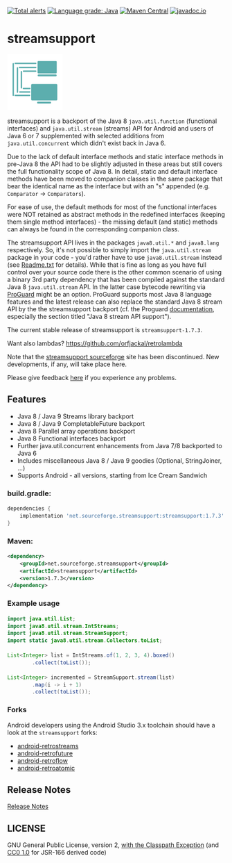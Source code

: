 [![Total alerts](https://img.shields.io/lgtm/alerts/g/stefan-zobel/streamsupport.svg?logo=lgtm&logoWidth=18)](https://lgtm.com/projects/g/stefan-zobel/streamsupport/alerts/)
[![Language grade: Java](https://img.shields.io/lgtm/grade/java/g/stefan-zobel/streamsupport.svg?logo=lgtm&logoWidth=18)](https://lgtm.com/projects/g/stefan-zobel/streamsupport/context:java)
[![Maven Central](https://img.shields.io/maven-central/v/net.sourceforge.streamsupport/streamsupport.svg)](http://mvnrepository.com/artifact/net.sourceforge.streamsupport/streamsupport)
[![javadoc.io](https://javadoc.io/badge2/net.sourceforge.streamsupport/streamsupport/javadoc.svg)](https://javadoc.io/doc/net.sourceforge.streamsupport/streamsupport)

# streamsupport

![](art/streamsupport-sf.png)

streamsupport is a backport of the Java 8 `java.util.function` (functional interfaces) and `java.util.stream`
(streams) API for Android and users of Java 6 or 7 supplemented with selected additions from `java.util.concurrent`
which didn't exist back in Java 6.

Due to the lack of default interface methods and static interface methods in pre-Java 8 the API had to be slightly
adjusted in these areas but still covers the full functionality scope of Java 8. In detail, static and default
interface methods have been moved to companion classes in the same package that bear the identical name as the
interface but with an "s" appended (e.g. `Comparator` -> `Comparators`).

For ease of use, the default methods for most of the functional interfaces were NOT retained as abstract methods
in the redefined interfaces (keeping them single method interfaces) - the missing default (and static) methods can
always be found in the corresponding companion class.

The streamsupport API lives in the packages `java8.util.*` and `java8.lang` respectively. So, it's not possible to
simply import the `java.util.stream` package in your code - you'd rather have to use `java8.util.stream` instead
(see [Readme.txt](https://github.com/stefan-zobel/streamsupport/blob/master/Readme.txt) for details). While that
is fine as long as you have full control over your source code there is the other common scenario of using a binary
3rd party dependency that has been compiled against the standard Java 8 `java.util.stream` API. In the latter case
bytecode rewriting via [ProGuard](https://github.com/Guardsquare/proguard) might be an option. ProGuard supports
most Java 8 language features and the latest release can also replace the standard Java 8 stream API by the the
streamsupport backport (cf. the Proguard [documentation](https://www.guardsquare.com/manual/languages/java),
especially the section titled "Java 8 stream API support").

The current stable release of streamsupport is `streamsupport-1.7.3`.

Want also lambdas? https://github.com/orfjackal/retrolambda

Note that the [streamsupport sourceforge](https://sourceforge.net/projects/streamsupport/) site has been discontinued.
New developments, if any, will take place here.

Please give feedback [here](https://github.com/stefan-zobel/streamsupport/issues) if you experience any problems.


## Features

* Java 8 / Java 9 Streams library backport
* Java 8 / Java 9 CompletableFuture backport
* Java 8 Parallel array operations backport
* Java 8 Functional interfaces backport
* Further java.util.concurrent enhancements from Java 7/8 backported to Java 6
* Includes miscellaneous Java 8 / Java 9 goodies (Optional, StringJoiner, ...)
* Supports Android - all versions, starting from Ice Cream Sandwich


### build.gradle:

```gradle
dependencies {
    implementation 'net.sourceforge.streamsupport:streamsupport:1.7.3'
}
```


### Maven:

```xml
<dependency>
    <groupId>net.sourceforge.streamsupport</groupId>
    <artifactId>streamsupport</artifactId>
    <version>1.7.3</version>
</dependency>
```


### Example usage

```java
import java.util.List;
import java8.util.stream.IntStreams;
import java8.util.stream.StreamSupport;
import static java8.util.stream.Collectors.toList;

List<Integer> list = IntStreams.of(1, 2, 3, 4).boxed()
        .collect(toList());

List<Integer> incremented = StreamSupport.stream(list)
        .map(i -> i + 1)
        .collect(toList());
```

### Forks


Android developers using the Android Studio 3.x toolchain should have a look at the `streamsupport` forks:

* [android-retrostreams](https://github.com/retrostreams/android-retrostreams)
* [android-retrofuture](https://github.com/retrostreams/android-retrofuture)
* [android-retroflow](https://github.com/retrostreams/android-retroflow)
* [android-retroatomic](https://github.com/retrostreams/android-retroatomic)


## Release Notes

[Release Notes](Readme.txt)


## LICENSE

GNU General Public License, version 2, [with the Classpath Exception](https://github.com/stefan-zobel/streamsupport/blob/master/GPL_ClasspathException) (and [CC0 1.0](https://creativecommons.org/publicdomain/zero/1.0/) for JSR-166 derived code)
